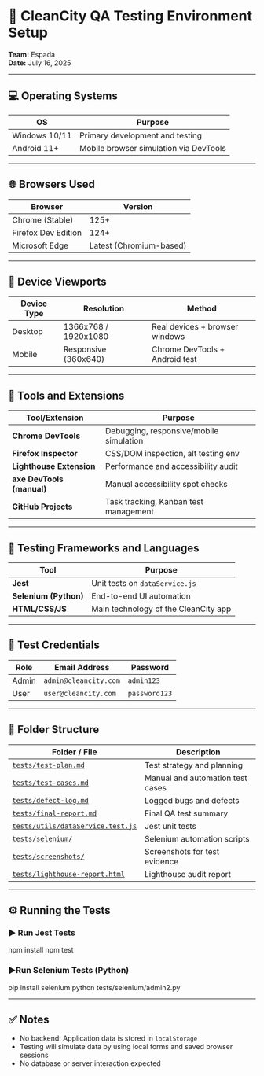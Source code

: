# 🧪 CleanCity QA Testing Environment Setup

**Team:** Espada   
**Date:** July 16, 2025  

---

## 💻 Operating Systems

| OS            | Purpose                         |
|---------------|----------------------------------|
| Windows 10/11 | Primary development and testing  |
| Android 11+   | Mobile browser simulation via DevTools |

---

## 🌐 Browsers Used

| Browser              | Version         |
|----------------------|-----------------|
| Chrome (Stable)      | 125+            |
| Firefox Dev Edition  | 124+            |
| Microsoft Edge       | Latest (Chromium-based) |

---

## 📱 Device Viewports

| Device Type | Resolution              | Method                          |
|-------------|--------------------------|----------------------------------|
| Desktop     | 1366x768 / 1920x1080     | Real devices + browser windows  |
| Mobile      | Responsive (360x640)     | Chrome DevTools + Android test  |

---

## 🧰 Tools and Extensions

| Tool/Extension        | Purpose                                   |
|------------------------|-------------------------------------------|
| **Chrome DevTools**     | Debugging, responsive/mobile simulation  |
| **Firefox Inspector**   | CSS/DOM inspection, alt testing env      |
| **Lighthouse Extension**| Performance and accessibility audit      |
| **axe DevTools (manual)** | Manual accessibility spot checks      |
| **GitHub Projects**     | Task tracking, Kanban test management    |

---

## 🧪 Testing Frameworks and Languages

| Tool             | Purpose                              |
|------------------|--------------------------------------|
| **Jest**         | Unit tests on `dataService.js`       |
| **Selenium (Python)** | End-to-end UI automation        |
| **HTML/CSS/JS**  | Main technology of the CleanCity app |

---

## 🔐 Test Credentials

| Role   | Email Address           | Password     |
|--------|--------------------------|--------------|
| Admin  | `admin@cleancity.com`    | `admin123`   |
| User   | `user@cleancity.com`     | `password123`|

---

## 📂 Folder Structure

| Folder / File                          | Description                         |
|----------------------------------------|-------------------------------------|
| [`tests/test-plan.md`](./test-plan.md)             | Test strategy and planning          |
| [`tests/test-cases.md`](./test-cases.md)           | Manual and automation test cases    |
| [`tests/defect-log.md`](./defect-log.md)           | Logged bugs and defects             |
| [`tests/final-report.md`](./final-report.md)       | Final QA test summary               |
| [`tests/utils/dataService.test.js`](./utils/dataService.test.js) | Jest unit tests         |
| [`tests/selenium/`](./selenium/)                  | Selenium automation scripts         |
| [`tests/screenshots/`](./screenshots/)            | Screenshots for test evidence       |
| [`tests/lighthouse-report.html`](./lighthouse-report.html) | Lighthouse audit report  |

---

## ⚙️ Running the Tests

### ▶️ Run Jest Tests
npm install
npm test


### ▶️Run Selenium Tests (Python)
pip install selenium
python tests/selenium/admin2.py

---

## ✅ Notes
- No backend: Application data is stored in `localStorage`
- Testing will simulate data by using local forms and saved browser sessions
- No database or server interaction expected

